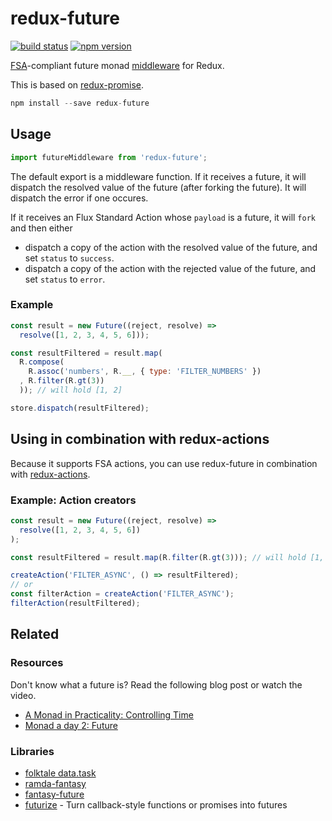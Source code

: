 redux-future
============

[![build status](https://img.shields.io/travis/stoeffel/redux-future/master.svg?style=flat-square)](https://travis-ci.org/stoeffel/redux-future)
[![npm version](https://img.shields.io/npm/v/redux-future.svg?style=flat-square)](https://www.npmjs.com/package/redux-future)

[FSA](https://github.com/acdlite/flux-standard-action)-compliant future monad [middleware](https://github.com/gaearon/redux/blob/master/docs/middleware.md) for Redux.

This is based on [redux-promise](https://github.com/acdlite/redux-promise).

```js
npm install --save redux-future
```

## Usage

```js
import futureMiddleware from 'redux-future';
```

The default export is a middleware function. If it receives a future, it will dispatch the resolved value of the future (after forking the future). It will dispatch the error if one occures.

If it receives an Flux Standard Action whose `payload` is a future, it will `fork` and then either

- dispatch a copy of the action with the resolved value of the future, and set `status` to `success`.
- dispatch a copy of the action with the rejected value of the future, and set `status` to `error`.


### Example

```js
const result = new Future((reject, resolve) =>
  resolve([1, 2, 3, 4, 5, 6]));

const resultFiltered = result.map(
  R.compose(
    R.assoc('numbers', R.__, { type: 'FILTER_NUMBERS' })
  , R.filter(R.gt(3))
  )); // will hold [1, 2]

store.dispatch(resultFiltered);
```

## Using in combination with redux-actions

Because it supports FSA actions, you can use redux-future in combination with [redux-actions](https://github.com/acdlite/redux-actions).

### Example: Action creators

```js
const result = new Future((reject, resolve) =>
  resolve([1, 2, 3, 4, 5, 6])
);

const resultFiltered = result.map(R.filter(R.gt(3))); // will hold [1, 2]

createAction('FILTER_ASYNC', () => resultFiltered);
// or
const filterAction = createAction('FILTER_ASYNC');
filterAction(resultFiltered);
```

## Related

### Resources

Don't know what a future is? Read the following blog post or watch the video.

* [A Monad in Practicality: Controlling Time](http://robotlolita.me/2014/03/20/a-monad-in-practicality-controlling-time.html)
* [Monad a day 2: Future](https://vimeo.com/106008027)

### Libraries

* [folktale data.task](https://github.com/folktale/data.task)
* [ramda-fantasy](https://github.com/ramda/ramda-fantasy)
* [fantasy-future](https://github.com/jsanchesleao/fantasy-future)
* [futurize](https://github.com/stoeffel/futurize) - Turn callback-style functions or promises into futures
